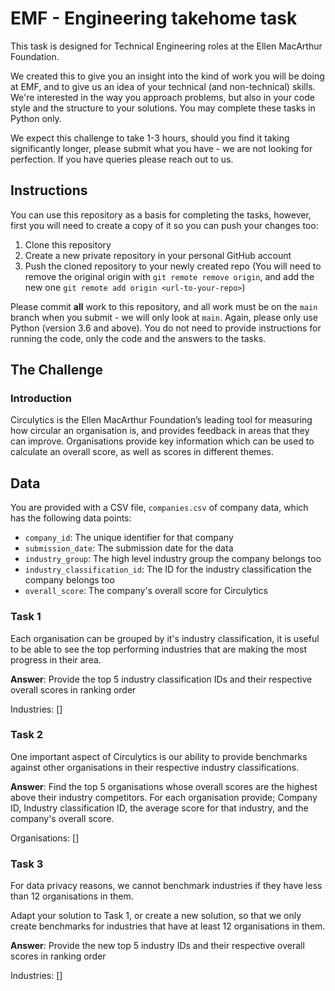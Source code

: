       

# EMF - Engineering takehome task
This task is designed for Technical Engineering roles at the Ellen MacArthur Foundation.

We created this to give you an insight into the kind of work you will be doing at EMF, and to give us an idea of your technical (and non-technical) skills. We're interested in the way you approach problems, but also in your code style and the structure to your solutions.  You may complete these tasks in Python only.

We expect this challenge to take 1-3 hours, should you find it taking significantly longer, please submit what you have - we are not looking for perfection. If you have queries please reach out to us.

## Instructions
You can use this repository as a basis for completing the tasks, however, first you will need to create a copy of it so you can push your changes too:
1. Clone this repository
2. Create a new private repository in your personal GitHub account
3. Push the cloned repository to your newly created repo (You will need to remove the original origin with `git remote remove origin`, and add the new one `git remote add origin <url-to-your-repo>`)

Please commit **all** work to this repository, and all work must be on the `main` branch when you submit - we will only look at `main`. 
Again, please only use Python (version 3.6 and above). You do not need to provide instructions for running the code, only the code and the answers to the tasks.


## The Challenge
### Introduction
Circulytics is the Ellen MacArthur Foundation’s leading tool for measuring how circular an organisation is, and provides feedback in areas that they can improve.  Organisations provide key information which can be used to calculate an overall score, as well as scores in different themes. 

## Data
You are provided with a CSV file, `companies.csv` of company data, which has the following data points:
- `company_id`: The unique identifier for that company
- `submission_date`: The submission date for the data
- `industry_group`: The high level industry group the company belongs too
- `industry_classification_id`: The ID for the industry classification the company belongs too
- `overall_score`: The company's overall score for Circulytics

### Task 1
Each organisation can be grouped by it's industry classification, it is useful to be able to see the top performing industries that are making the most progress in their area.

**Answer**: Provide the top 5 industry classification IDs and their respective overall scores in ranking order

Industries: []

### Task 2
One important aspect of Circulytics is our ability to provide benchmarks against other organisations in their respective industry classifications.

**Answer**: Find the top 5 organisations whose overall scores are the highest above their industry competitors. For each organisation provide; Company ID, Industry classification ID, the average score for that industry, and the company's overall score.

Organisations: []

### Task 3
For data privacy reasons, we cannot benchmark industries if they have less than 12 organisations in them.

Adapt your solution to Task 1, or create a new solution, so that we only create benchmarks for industries that have at least 12 organisations in them.

**Answer**:  Provide the new top 5 industry IDs and their respective overall scores in ranking order

Industries: []

